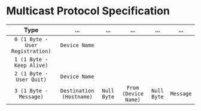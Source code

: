 # Multicast Protocol Specification

| Type | ... | ... | ... | ... | ... |
| :---: | :---: | :---: | :---: | :---: | :---: |
| `0 (1 Byte - User Registration)` | `Device Name` |
| `1 (1 Byte - Keep Alive)` |
| `2 (1 Byte - User Quit)` | `Device Name` |
| `3 (1 Byte - Message)` | `Destination (Hostname)` | `Null Byte` | `From (Device Name)` | `Null Byte` | `Message` |
